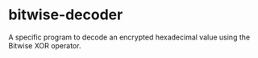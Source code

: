 # bitwise-decoder
A specific program to decode an encrypted hexadecimal value using the Bitwise XOR operator.
